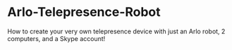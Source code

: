 Arlo-Telepresence-Robot
=======================

How to create your very own telepresence device with just an Arlo robot, 2 computers, and a Skype account!
